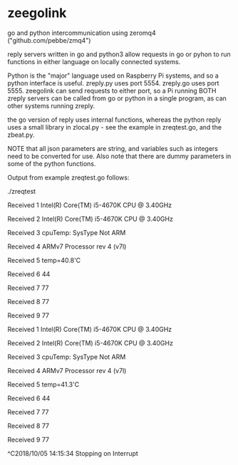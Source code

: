 # zeegolink
go and python intercommunication using zeromq4 ("github.com/pebbe/zmq4")

reply servers written in go and python3 allow requests in go or pyhon to run functions
in either language on locally connected systems.

Python is the "major" language used on Raspberry Pi systems, and so a python interface
is useful. zreply.py uses port 5554. zreply.go uses port 5555.
zeegolink can send requests to either port, so a Pi running BOTH zreply servers can
be called from go or python in a single program, as can other systems running zreply.

the go version of reply uses internal functions, whereas the python reply uses a small
library in zlocal.py - see the example in zreqtest.go, and the zbeat.py.

NOTE that all json parameters are string, and variables such as integers need to
be converted for use. Also note that there are dummy parameters in some of the python
functions.


Output from example zreqtest.go follows:

./zreqtest

Received 1 Intel(R) Core(TM) i5-4670K CPU @ 3.40GHz

Received 2 Intel(R) Core(TM) i5-4670K CPU @ 3.40GHz

Received 3 cpuTemp: SysType Not ARM

Received 4 ARMv7 Processor rev 4 (v7l)

Received 5 temp=40.8'C

Received 6 44

Received 7 77

Received 8 77

Received 9 77

Received 1 Intel(R) Core(TM) i5-4670K CPU @ 3.40GHz

Received 2 Intel(R) Core(TM) i5-4670K CPU @ 3.40GHz

Received 3 cpuTemp: SysType Not ARM

Received 4 ARMv7 Processor rev 4 (v7l)

Received 5 temp=41.3'C

Received 6 44

Received 7 77

Received 8 77

Received 9 77

^C2018/10/05 14:15:34 Stopping on Interrupt

